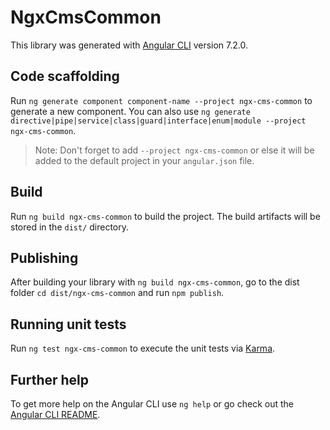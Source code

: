 # NgxCmsCommon

This library was generated with [Angular CLI](https://github.com/angular/angular-cli) version 7.2.0.

## Code scaffolding

Run `ng generate component component-name --project ngx-cms-common` to generate a new component. You can also use `ng generate directive|pipe|service|class|guard|interface|enum|module --project ngx-cms-common`.
> Note: Don't forget to add `--project ngx-cms-common` or else it will be added to the default project in your `angular.json` file. 

## Build

Run `ng build ngx-cms-common` to build the project. The build artifacts will be stored in the `dist/` directory.

## Publishing

After building your library with `ng build ngx-cms-common`, go to the dist folder `cd dist/ngx-cms-common` and run `npm publish`.

## Running unit tests

Run `ng test ngx-cms-common` to execute the unit tests via [Karma](https://karma-runner.github.io).

## Further help

To get more help on the Angular CLI use `ng help` or go check out the [Angular CLI README](https://github.com/angular/angular-cli/blob/master/README.md).
